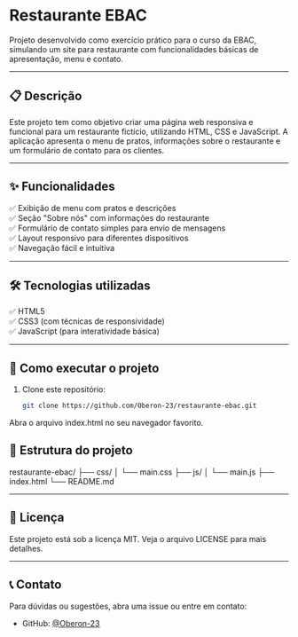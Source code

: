 # Restaurante EBAC

Projeto desenvolvido como exercício prático para o curso da EBAC, simulando um site para restaurante com funcionalidades básicas de apresentação, menu e contato.

---

## 📋 Descrição

Este projeto tem como objetivo criar uma página web responsiva e funcional para um restaurante fictício, utilizando HTML, CSS e JavaScript. A aplicação apresenta o menu de pratos, informações sobre o restaurante e um formulário de contato para os clientes.

---

## ✨ Funcionalidades

✅ Exibição de menu com pratos e descrições  
✅ Seção "Sobre nós" com informações do restaurante  
✅ Formulário de contato simples para envio de mensagens  
✅ Layout responsivo para diferentes dispositivos  
✅ Navegação fácil e intuitiva  

---

## 🛠 Tecnologias utilizadas

✅ HTML5  
✅ CSS3 (com técnicas de responsividade)  
✅ JavaScript (para interatividade básica)  

---

## 🚀 Como executar o projeto

1. Clone este repositório:  
   ```bash
   git clone https://github.com/Oberon-23/restaurante-ebac.git
Abra o arquivo index.html no seu navegador favorito.

## 📁 Estrutura do projeto
restaurante-ebac/
├── css/
│   └── main.css
├── js/
│   └── main.js
├── index.html
└── README.md

--- 

## 📄 Licença
Este projeto está sob a licença MIT. Veja o arquivo LICENSE para mais detalhes.

--- 

## 📞 Contato

Para dúvidas ou sugestões, abra uma issue ou entre em contato:

- GitHub: [@Oberon-23](https://github.com/Oberon-23)
